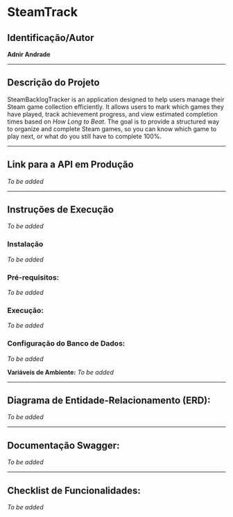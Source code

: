 # SteamTrack

## Identificação/Autor

**Adnir Andrade**

---

## Descrição do Projeto

SteamBacklogTracker is an application designed to help users manage their Steam game collection efficiently. It allows users to mark which games they have played, track achievement progress, and view estimated completion times based on _How Long to Beat_. The goal is to provide a structured way to organize and complete Steam games, so you can know which game to play next, or what do you still have to complete 100%.

---

## Link para a API em Produção

_To be added_

---

## Instruções de Execução

_To be added_

### Instalação

_To be added_

### Pré-requisitos:

_To be added_

### Execução:

_To be added_

### Configuração do Banco de Dados:

_To be added_

**Variáveis de Ambiente:**
_To be added_

---

## Diagrama de Entidade-Relacionamento (ERD):

_To be added_

---

## Documentação Swagger:

_To be added_

---

## Checklist de Funcionalidades:

_To be added_
